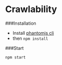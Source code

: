 Crawlability
============

###Installation

* Install [phantomjs cli](http://phantomjs.org/download.html)
* then <code>npm install</code>

###Start

<code>npm start</code>
